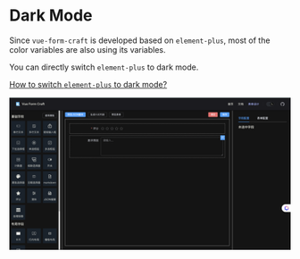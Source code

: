 # Dark Mode

Since `vue-form-craft` is developed based on `element-plus`, most of the color variables are also using its variables.

You can directly switch `element-plus` to dark mode.

[How to switch `element-plus` to dark mode?](https://element-plus.org/en-US/guide/dark-mode.html)

![dark](../assets/dark.png)